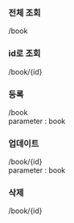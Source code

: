 ### 전체 조회
/book

### id로 조회
/book/{id}

### 등록
/book   
parameter : book

### 업데이트
/book/{id}   
parameter : book

### 삭제
/book/{id}
    